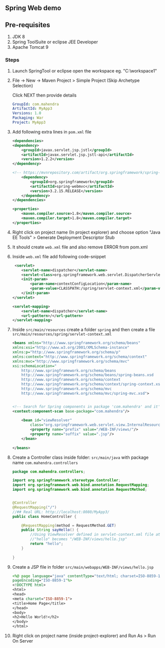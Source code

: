 ## Spring Web demo

## Pre-requisites

1.  JDK 8 
2.  Spring ToolSuite or eclipse JEE Developer
3.  Apache Tomcat 9


### Steps

1.  Launch SpringTool or eclipse open the workspace eg. "C:\workspace1"

2.  File -> New -> Maven Project > Simple Project (Skip Archetype Selection)

    Click NEXT then provide details

    ```yml
    GroupId: com.mahendra
    ArtifactId: MyApp3
    Versions: 1.0
    Packaging: War
    Project: MyApp3
    ```

3.  Add following extra lines in `pom.xml` file

    ```xml
    <dependencies>
    <dependency>
        <groupId>javax.servlet.jsp.jstl</groupId>
        <artifactId>javax.servlet.jsp.jstl-api</artifactId>
        <version>1.2.2</version>
    </dependency>

    <!-- https://mvnrepository.com/artifact/org.springframework/spring-webmvc -->
        <dependency>
            <groupId>org.springframework</groupId>
            <artifactId>spring-webmvc</artifactId>
            <version>3.2.15.RELEASE</version>
        </dependency>
    </dependencies>

    <properties>
        <maven.compiler.source>1.8</maven.compiler.source>
        <maven.compiler.target>1.8</maven.compiler.target>
    </properties>
    ```

4.  Right click on project name (In project explorer) and choose option "Java EE Tools" > Generate Deployment Descriptor Stub

5.  It should create `web.xml` file and also remove ERROR from pom.xml

6.  Inside `web.xml` file add following code-snippet

    ```xml
     <servlet>
        <servlet-name>dispatcher</servlet-name>
        <servlet-class>org.springframework.web.servlet.DispatcherServlet</servlet-class>
        <init-param>
            <param-name>contextConfigLocation</param-name>
            <param-value>CLASSPATH:/spring/servlet-context.xml</param-value>
        </init-param>
    </servlet>
    
    <servlet-mapping>
        <servlet-name>dispatcher</servlet-name>
        <url-pattern>/</url-pattern>
    </servlet-mapping>
    ```

7.  Inside `src/main/resources` create a folder `spring` and then create a file `src/main/resources/spring/servlet-context.xml`

    ```xml
    <beans xmlns="http://www.springframework.org/schema/beans"
    xmlns:xsi="http://www.w3.org/2001/XMLSchema-instance"
    xmlns:p="http://www.springframework.org/schema/p"
    xmlns:context="http://www.springframework.org/schema/context"
    xmlns:mvc="http://www.springframework.org/schema/mvc"
    xsi:schemaLocation="
        http://www.springframework.org/schema/beans
        http://www.springframework.org/schema/beans/spring-beans.xsd
        http://www.springframework.org/schema/context
        http://www.springframework.org/schema/context/spring-context.xsd
        http://www.springframework.org/schema/mvc
        http://www.springframework.org/schema/mvc/spring-mvc.xsd">

    
    <!-- Search for Spring components in package 'com.mahendra' and it's sub-packages like com.mahedra.controllers -->
    <context:component-scan base-package="com.mahendra"/>
        
        <bean id="viewResolver"
            class="org.springframework.web.servlet.view.InternalResourceViewResolver">
            <property name="prefix" value="/WEB-INF/views/"/>
            <property name="suffix" value=".jsp"/>	
        </bean>
        
    </beans>
    ```

8.  Create a Controller class inside folder: `src/main/java` with package name `com.mahendra.controllers`

    ```java
    package com.mahendra.controllers;

    import org.springframework.stereotype.Controller;
    import org.springframework.web.bind.annotation.RequestMapping;
    import org.springframework.web.bind.annotation.RequestMethod;


    @Controller
    @RequestMapping("/")
    //## Real URL: http://localhost:8080/MyApp3/
    public class HomeController {

        @RequestMapping(method = RequestMethod.GET)
        public String sayHello() {
            //Using ViewResolver defined in servlet-context.xml file at line#18
            //"hello" becomes "/WEB-INF/views/hello.jsp"
            return "hello";
        }
        
    }
    ```

9.  Create a JSP file in folder `src/main/webapps/WEB-INF/views/hello.jsp`

    ```jsp
    <%@ page language="java" contentType="text/html; charset=ISO-8859-1"
    pageEncoding="ISO-8859-1"%>
    <!DOCTYPE html>
    <html>
    <head>
    <meta charset="ISO-8859-1">
    <title>Home Page</title>
    </head>
    <body>
    <h2>Hello World!</h2>
    </body>
    </html>
    ```

10. Right click on project name (inside project-explorer) and Run As > Run On Server
